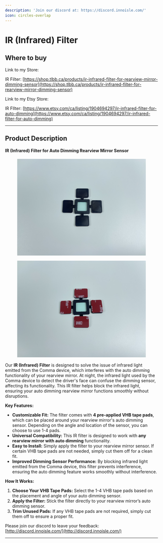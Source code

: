 ```yaml
---
description: 'Join our discord at: https://discord.innoisle.com/'
icon: circles-overlap
---
```


# IR (Infrared) Filter

## Where to buy

Link to my Store:&#x20;

IR Filter: [https://shop.tlbb.ca/products/ir-infrared-filter-for-rearview-mirror-dimming-sensor](https://shop.tlbb.ca/products/ir-infrared-filter-for-rearview-mirror-dimming-sensor)

Link to my Etsy Store:

IR FIlter: [https://www.etsy.com/ca/listing/1904694297/ir-infrared-filter-for-auto-dimming](https://www.etsy.com/ca/listing/1904694297/ir-infrared-filter-for-auto-dimming)

***

## Product Description

#### **IR (Infrared) Filter for Auto Dimming Rearview Mirror Sensor**

<div><figure><img src="../.gitbook/assets/IMG_8614.JPG" alt=""><figcaption></figcaption></figure> <figure><img src="../.gitbook/assets/IMG_8608.JPG" alt=""><figcaption></figcaption></figure></div>

Our **IR (Infrared) Filter** is designed to solve the issue of infrared light emitted from the Comma device, which interferes with the auto dimming functionality of your rearview mirror. At night, the infrared light used by the Comma device to detect the driver's face can confuse the dimming sensor, affecting its functionality. This IR filter helps block the infrared light, ensuring your auto dimming rearview mirror functions smoothly without disruptions.

**Key Features:**

* **Customizable Fit:** The filter comes with **4 pre-applied VHB tape pads**, which can be placed around your rearview mirror's auto dimming sensor. Depending on the angle and location of the sensor, you can choose to use 1-4 pads.
* **Universal Compatibility:** This IR filter is designed to work with **any rearview mirror with auto dimming** functionality.
* **Easy to Install:** Simply apply the filter to your rearview mirror sensor. If certain VHB tape pads are not needed, simply cut them off for a clean fit.
* **Improved Dimming Sensor Performance:** By blocking infrared light emitted from the Comma device, this filter prevents interference, ensuring the auto dimming feature works smoothly without interference.

**How It Works:**

1. **Choose Your VHB Tape Pads:** Select the 1-4 VHB tape pads based on the placement and angle of your auto dimming sensor.
2. **Apply the Filter:** Stick the filter directly to your rearview mirror’s auto dimming sensor.
3. **Trim Unused Pads:** If any VHB tape pads are not required, simply cut them off to ensure a proper fit.





Please join our discord to leave your feedback: [http://discord.innoisle.com/](http://discord.innoisle.com/)

***

